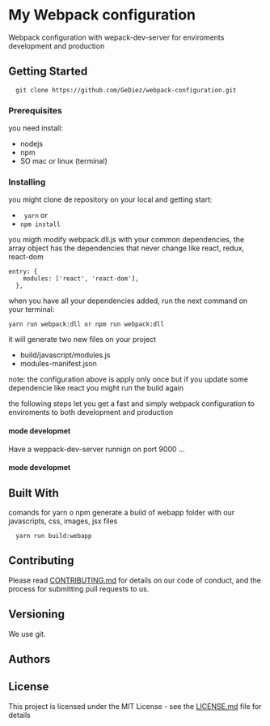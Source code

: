 # My Webpack configuration

Webpack configuration with wepack-dev-server for enviroments development and production

## Getting Started

```
  git clone https://github.com/GeDiez/webpack-configuration.git
```

### Prerequisites

you need install:
* nodejs
* npm
* SO mac or linux (terminal)

### Installing

you might clone de repository on your local and getting start:
* ```  yarn ```
or
* ``` npm install ```

you migth modify webpack.dll.js with your common dependencies, the array object has the dependencies
that never change like react, redux, react-dom
```
entry: {
    modules: ['react', 'react-dom'],
  },
```
when you have all your dependencies added, run the next command on your terminal:

```
yarn run webpack:dll or npm run webpack:dll
```
it will generate two new files on your project
* build/javascript/modules.js
* modules-manifest.json

note: the configuration above is apply only once but if you update some dependencie like react you might
run the build again

the following steps let you get a fast and simply webpack configuration to enviroments to both development and production

#### mode developmet

  Have a weppack-dev-server runnign on port 9000
  ...

#### mode developmet

## Built With

  comands for yarn o npm
  generate a build of webapp folder with our javascripts, css, images, jsx files
  ```
    yarn run build:webapp
  ```

## Contributing

Please read [CONTRIBUTING.md](https://gist.github.com/PurpleBooth/b24679402957c63ec426) for details on our code of conduct, and the process for submitting pull requests to us.

## Versioning

We use git.

## Authors



## License

This project is licensed under the MIT License - see the [LICENSE.md](LICENSE.md) file for details

